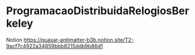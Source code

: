 # ProgramacaoDistribuidaRelogiosBerkeley
Notion
https://quasar-antimatter-b3b.notion.site/T2-9acf7c4922a34859bbb8215ddb9b86d1
